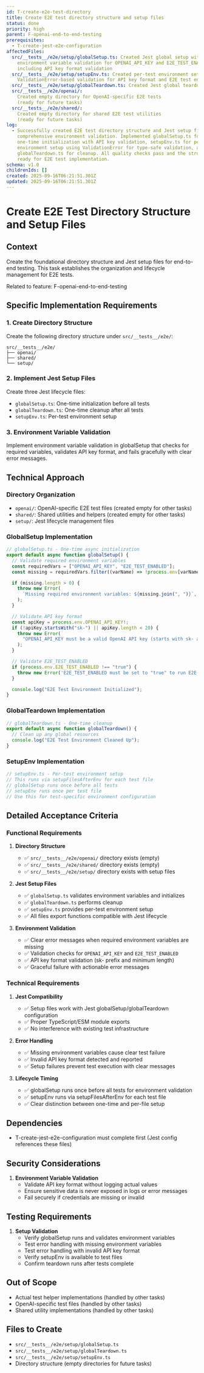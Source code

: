 ```yaml
---
id: T-create-e2e-test-directory
title: Create E2E test directory structure and setup files
status: done
priority: high
parent: F-openai-end-to-end-testing
prerequisites:
  - T-create-jest-e2e-configuration
affectedFiles:
  src/__tests__/e2e/setup/globalSetup.ts: Created Jest global setup with
    environment variable validation for OPENAI_API_KEY and E2E_TEST_ENABLED,
    including API key format validation
  src/__tests__/e2e/setup/setupEnv.ts: Created per-test environment setup with
    ValidationError-based validation for API key format and E2E test enablement
  src/__tests__/e2e/setup/globalTeardown.ts: Created Jest global teardown for post-test cleanup operations
  src/__tests__/e2e/openai/:
    Created empty directory for OpenAI-specific E2E tests
    (ready for future tasks)
  src/__tests__/e2e/shared/:
    Created empty directory for shared E2E test utilities
    (ready for future tasks)
log:
  - Successfully created E2E test directory structure and Jest setup files with
    comprehensive environment validation. Implemented globalSetup.ts for
    one-time initialization with API key validation, setupEnv.ts for per-test
    environment setup using ValidationError for type-safe validation, and
    globalTeardown.ts for cleanup. All quality checks pass and the structure is
    ready for E2E test implementation.
schema: v1.0
childrenIds: []
created: 2025-09-16T06:21:51.301Z
updated: 2025-09-16T06:21:51.301Z
---
```


# Create E2E Test Directory Structure and Setup Files

## Context

Create the foundational directory structure and Jest setup files for end-to-end testing. This task establishes the organization and lifecycle management for E2E tests.

Related to feature: F-openai-end-to-end-testing

## Specific Implementation Requirements

### 1. Create Directory Structure

Create the following directory structure under `src/__tests__/e2e/`:

```
src/__tests__/e2e/
├── openai/
├── shared/
└── setup/
```

### 2. Implement Jest Setup Files

Create three Jest lifecycle files:

- `globalSetup.ts`: One-time initialization before all tests
- `globalTeardown.ts`: One-time cleanup after all tests
- `setupEnv.ts`: Per-test environment setup

### 3. Environment Variable Validation

Implement environment variable validation in globalSetup that checks for required variables, validates API key format, and fails gracefully with clear error messages.

## Technical Approach

### Directory Organization

- `openai/`: OpenAI-specific E2E test files (created empty for other tasks)
- `shared/`: Shared utilities and helpers (created empty for other tasks)
- `setup/`: Jest lifecycle management files

### GlobalSetup Implementation

```typescript
// globalSetup.ts - One-time async initialization
export default async function globalSetup() {
  // Validate required environment variables
  const requiredVars = ["OPENAI_API_KEY", "E2E_TEST_ENABLED"];
  const missing = requiredVars.filter((varName) => !process.env[varName]);

  if (missing.length > 0) {
    throw new Error(
      `Missing required environment variables: ${missing.join(", ")}`,
    );
  }

  // Validate API key format
  const apiKey = process.env.OPENAI_API_KEY!;
  if (!apiKey.startsWith("sk-") || apiKey.length < 20) {
    throw new Error(
      "OPENAI_API_KEY must be a valid OpenAI API key (starts with sk- and proper length)",
    );
  }

  // Validate E2E_TEST_ENABLED
  if (process.env.E2E_TEST_ENABLED !== "true") {
    throw new Error('E2E_TEST_ENABLED must be set to "true" to run E2E tests');
  }

  console.log("E2E Test Environment Initialized");
}
```

### GlobalTeardown Implementation

```typescript
// globalTeardown.ts - One-time cleanup
export default async function globalTeardown() {
  // Clean up any global resources
  console.log("E2E Test Environment Cleaned Up");
}
```

### SetupEnv Implementation

```typescript
// setupEnv.ts - Per-test environment setup
// This runs via setupFilesAfterEnv for each test file
// globalSetup runs once before all tests
// setupEnv runs once per test file
// Use this for test-specific environment configuration
```

## Detailed Acceptance Criteria

### Functional Requirements

1. **Directory Structure**
   - ✅ `src/__tests__/e2e/openai/` directory exists (empty)
   - ✅ `src/__tests__/e2e/shared/` directory exists (empty)
   - ✅ `src/__tests__/e2e/setup/` directory exists with setup files

2. **Jest Setup Files**
   - ✅ `globalSetup.ts` validates environment variables and initializes
   - ✅ `globalTeardown.ts` performs cleanup
   - ✅ `setupEnv.ts` provides per-test environment setup
   - ✅ All files export functions compatible with Jest lifecycle

3. **Environment Validation**
   - ✅ Clear error messages when required environment variables are missing
   - ✅ Validation checks for `OPENAI_API_KEY` and `E2E_TEST_ENABLED`
   - ✅ API key format validation (sk- prefix and minimum length)
   - ✅ Graceful failure with actionable error messages

### Technical Requirements

1. **Jest Compatibility**
   - ✅ Setup files work with Jest globalSetup/globalTeardown configuration
   - ✅ Proper TypeScript/ESM module exports
   - ✅ No interference with existing test infrastructure

2. **Error Handling**
   - ✅ Missing environment variables cause clear test failure
   - ✅ Invalid API key format detected and reported
   - ✅ Setup failures prevent test execution with clear messages

3. **Lifecycle Timing**
   - ✅ globalSetup runs once before all tests for environment validation
   - ✅ setupEnv runs via setupFilesAfterEnv for each test file
   - ✅ Clear distinction between one-time and per-file setup

## Dependencies

- T-create-jest-e2e-configuration must complete first (Jest config references these files)

## Security Considerations

1. **Environment Variable Validation**
   - Validate API key format without logging actual values
   - Ensure sensitive data is never exposed in logs or error messages
   - Fail securely if credentials are missing or invalid

## Testing Requirements

1. **Setup Validation**
   - Verify globalSetup runs and validates environment variables
   - Test error handling with missing environment variables
   - Test error handling with invalid API key format
   - Verify setupEnv is available to test files
   - Confirm teardown runs after tests complete

## Out of Scope

- Actual test helper implementations (handled by other tasks)
- OpenAI-specific test files (handled by other tasks)
- Shared utility implementations (handled by other tasks)

## Files to Create

- `src/__tests__/e2e/setup/globalSetup.ts`
- `src/__tests__/e2e/setup/globalTeardown.ts`
- `src/__tests__/e2e/setup/setupEnv.ts`
- Directory structure (empty directories for future tasks)
